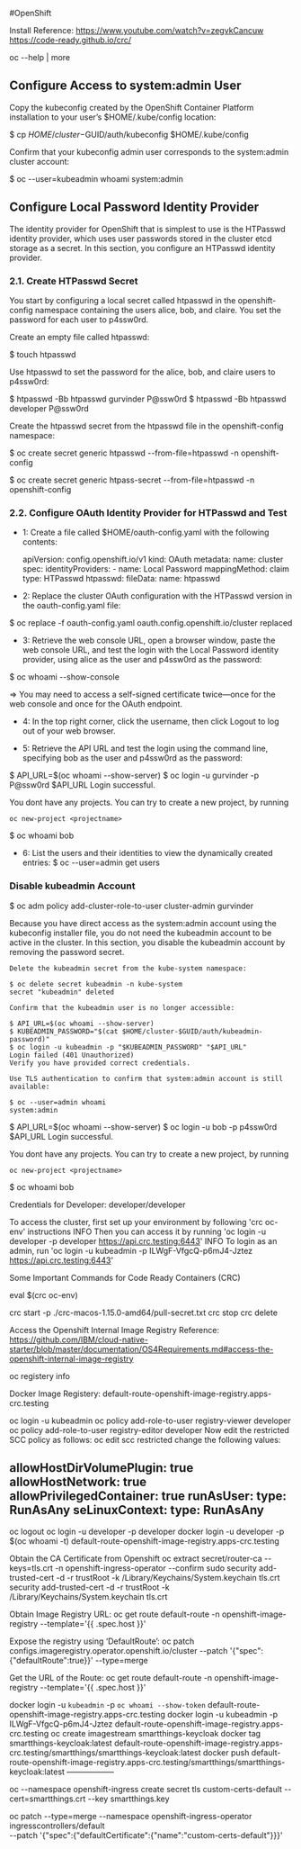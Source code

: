 

#OpenShift

Install Reference: https://www.youtube.com/watch?v=zegvkCancuw
https://code-ready.github.io/crc/

oc --help | more

## Configure Access to system:admin User
Copy the kubeconfig created by the OpenShift Container Platform installation to your user’s $HOME/.kube/config location:

$ cp $HOME/cluster-$GUID/auth/kubeconfig $HOME/.kube/config

Confirm that your kubeconfig admin user corresponds to the system:admin cluster account:

$ oc --user=kubeadmin whoami
system:admin

## Configure Local Password Identity Provider
The identity provider for OpenShift that is simplest to use is the HTPasswd identity provider, which uses user passwords stored in the cluster etcd storage as a secret. In this section, you configure an HTPasswd identity provider.

### 2.1. Create HTPasswd Secret

You start by configuring a local secret called htpasswd in the openshift-config namespace containing the users alice, bob, and claire. You set the password for each user to p4ssw0rd.

Create an empty file called htpasswd:

$ touch htpasswd

Use htpasswd to set the password for the alice, bob, and claire users to p4ssw0rd:

$ htpasswd -Bb htpasswd gurvinder P@ssw0rd
$ htpasswd -Bb htpasswd developer P@ssw0rd

Create the htpasswd secret from the htpasswd file in the openshift-config namespace:

$ oc create secret generic htpasswd --from-file=htpasswd -n openshift-config

$ oc create secret generic htpass-secret --from-file=htpasswd -n openshift-config

### 2.2. Configure OAuth Identity Provider for HTPasswd and Test

- 1: Create a file called $HOME/oauth-config.yaml with the following contents:

    apiVersion: config.openshift.io/v1
    kind: OAuth
    metadata:
      name: cluster
    spec:
      identityProviders:
      - name: Local Password
        mappingMethod: claim
        type: HTPasswd
        htpasswd:
          fileData:
            name: htpasswd

- 2: Replace the cluster OAuth configuration with the HTPasswd version in the oauth-config.yaml file:

$ oc replace -f oauth-config.yaml
oauth.config.openshift.io/cluster replaced

- 3: Retrieve the web console URL, open a browser window, paste the web console URL, and test the login with the Local Password identity provider, using alice as the user and p4ssw0rd as the password:

$ oc whoami --show-console

=> You may need to access a self-signed certificate twice—once for the web console and once for the OAuth endpoint.

- 4: In the top right corner, click the username, then click Logout to log out of your web browser.

- 5: Retrieve the API URL and test the login using the command line, specifying bob as the user and p4ssw0rd as the password:

$ API_URL=$(oc whoami --show-server)
$ oc login -u gurvinder -p P@ssw0rd $API_URL
Login successful.

You dont have any projects. You can try to create a new project, by running

    oc new-project <projectname>

$ oc whoami
bob

- 6: List the users and their identities to view the dynamically created entries:
$ oc --user=admin get users

### Disable kubeadmin Account

$ oc adm policy add-cluster-role-to-user cluster-admin gurvinder

Because you have direct access as the system:admin account using the kubeconfig installer file, you do not need the kubeadmin account to be active in the cluster. In this section, you disable the kubeadmin account by removing the password secret.

    Delete the kubeadmin secret from the kube-system namespace:

    $ oc delete secret kubeadmin -n kube-system
    secret "kubeadmin" deleted

    Confirm that the kubeadmin user is no longer accessible:

    $ API_URL=$(oc whoami --show-server)
    $ KUBEADMIN_PASSWORD="$(cat $HOME/cluster-$GUID/auth/kubeadmin-password)"
    $ oc login -u kubeadmin -p "$KUBEADMIN_PASSWORD" "$API_URL"
    Login failed (401 Unauthorized)
    Verify you have provided correct credentials.

    Use TLS authentication to confirm that system:admin account is still available:

    $ oc --user=admin whoami
    system:admin







$ API_URL=$(oc whoami --show-server)
$ oc login -u bob -p p4ssw0rd $API_URL
Login successful.

You dont have any projects. You can try to create a new project, by running

    oc new-project <projectname>

$ oc whoami
bob



Credentials for Developer: developer/developer

To access the cluster, first set up your environment by following 'crc oc-env' instructions 
INFO Then you can access it by running 'oc login -u developer -p developer https://api.crc.testing:6443' 
INFO To login as an admin, run 'oc login -u kubeadmin -p ILWgF-VfgcQ-p6mJ4-Jztez https://api.crc.testing:6443' 

Some Important Commands for Code Ready Containers (CRC)

eval $(crc oc-env)

crc start -p ./crc-macos-1.15.0-amd64/pull-secret.txt
crc stop
crc delete


Access the Openshift Internal Image Registry
Reference: https://github.com/IBM/cloud-native-starter/blob/master/documentation/OS4Requirements.md#access-the-openshift-internal-image-registry

oc registery info

Docker Image Registery: 
default-route-openshift-image-registry.apps-crc.testing


oc login -u kubeadmin
oc policy add-role-to-user registry-viewer developer
oc policy add-role-to-user registry-editor developer
Now edit the restricted SCC policy as follows:
oc edit scc restricted
change the following values:

allowHostDirVolumePlugin: true
allowHostNetwork: true
allowPrivilegedContainer: true
runAsUser:
  type: RunAsAny
seLinuxContext:
  type: RunAsAny
-----
oc logout
oc login -u developer -p developer
docker login -u developer -p $(oc whoami -t) default-route-openshift-image-registry.apps-crc.testing

Obtain the CA Certificate from Openshift
oc extract secret/router-ca --keys=tls.crt -n openshift-ingress-operator --confirm
sudo security add-trusted-cert -d -r trustRoot -k /Library/Keychains/System.keychain tls.crt
security add-trusted-cert -d -r trustRoot -k /Library/Keychains/System.keychain tls.crt

Obtain Image Registry URL:
oc get route default-route -n openshift-image-registry --template='{{ .spec.host }}'

Expose the registry using ‘DefaultRoute’:
oc patch configs.imageregistry.operator.openshift.io/cluster --patch '{"spec":{"defaultRoute":true}}' --type=merge

Get the URL of the Route:
oc get route default-route -n openshift-image-registry --template='{{ .spec.host }}'

docker login -u `kubeadmin` -p `oc whoami --show-token` default-route-openshift-image-registry.apps-crc.testing
docker login -u kubeadmin -p ILWgF-VfgcQ-p6mJ4-Jztez default-route-openshift-image-registry.apps-crc.testing
oc create imagestream smartthings-keycloak
docker tag smartthings-keycloak:latest default-route-openshift-image-registry.apps-crc.testing/smartthings/smartthings-keycloak:latest
docker push default-route-openshift-image-registry.apps-crc.testing/smartthings/smartthings-keycloak:latest
——————

oc --namespace openshift-ingress create secret tls custom-certs-default --cert=smartthings.crt --key smartthings.key

oc patch --type=merge --namespace openshift-ingress-operator ingresscontrollers/default \
  --patch '{"spec":{"defaultCertificate":{"name":"custom-certs-default"}}}'